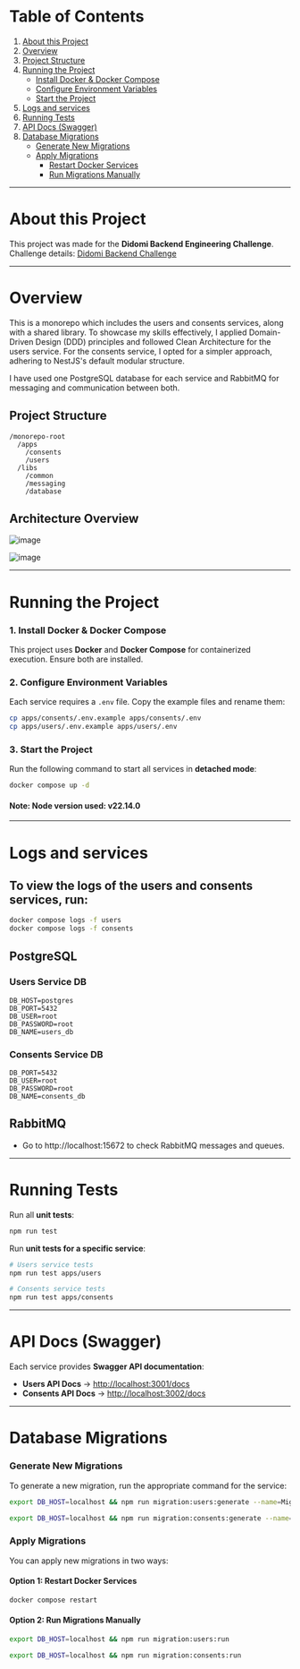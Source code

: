 # Table of Contents

1. [About this Project](#about-this-project)
2. [Overview](#overview)
3. [Project Structure](#project-structure)
4. [Running the Project](#running-the-project)
   - [Install Docker & Docker Compose](#1%EF%B8%8F%E2%83%A3-install-docker--docker-compose)
   - [Configure Environment Variables](#2%EF%B8%8F%E2%83%A3-configure-environment-variables)
   - [Start the Project](#3%EF%B8%8F%E2%83%A3-start-the-project)
5. [Logs and services](#logs-and-services)
6. [Running Tests](#running-tests)
7. [API Docs (Swagger)](#api-docs-swagger)
8. [Database Migrations](#database-migrations)
   - [Generate New Migrations](#generate-new-migrations)
   - [Apply Migrations](#apply-migrations)
     - [Restart Docker Services](#option-1-restart-docker-services)
     - [Run Migrations Manually](#option-2-run-migrations-manually)

---

# About this Project
This project was made for the **Didomi Backend Engineering Challenge**.  
Challenge details: [Didomi Backend Challenge](https://github.com/didomi/challenges/tree/master/backend)

---

# Overview

This is a monorepo which includes the users and consents services, along with a shared library. To showcase my skills effectively, I applied Domain-Driven Design (DDD) principles and followed Clean Architecture for the users service. For the consents service, I opted for a simpler approach, adhering to NestJS's default modular structure.

I have used one PostgreSQL database for each service and RabbitMQ for messaging and communication between both.

## Project Structure

```
/monorepo-root
  /apps       
    /consents
    /users    
  /libs       
    /common   
    /messaging
    /database
```
## Architecture Overview
![image](https://github.com/user-attachments/assets/27bcac91-a624-4e43-aa77-c6747d113d07)

![image](https://github.com/user-attachments/assets/11c9d7c3-28c1-4fa0-addb-c535a96d84b9)

---

# Running the Project
### 1️. Install Docker & Docker Compose
This project uses **Docker** and **Docker Compose** for containerized execution. Ensure both are installed.

### 2️. Configure Environment Variables
Each service requires a `.env` file. Copy the example files and rename them:

```bash
cp apps/consents/.env.example apps/consents/.env
cp apps/users/.env.example apps/users/.env
```

### 3️. Start the Project
Run the following command to start all services in **detached mode**:

```bash
docker compose up -d
```

#### Note: Node version used: v22.14.0

---

# Logs and services

## To view the logs of the **users** and **consents** services, run:

```bash
docker compose logs -f users
docker compose logs -f consents
```

## PostgreSQL
### Users Service DB
```
DB_HOST=postgres
DB_PORT=5432
DB_USER=root
DB_PASSWORD=root
DB_NAME=users_db
```

### Consents Service DB
```
DB_PORT=5432
DB_USER=root
DB_PASSWORD=root
DB_NAME=consents_db
```
## RabbitMQ
- Go to http://localhost:15672 to check RabbitMQ messages and queues.
---

# Running Tests

Run all **unit tests**:
```bash
npm run test
```

Run **unit tests for a specific service**:
```bash
# Users service tests
npm run test apps/users

# Consents service tests
npm run test apps/consents
```

---

# API Docs (Swagger)
Each service provides **Swagger API documentation**:

- **Users API Docs** → [http://localhost:3001/docs](http://localhost:3001/docs)
- **Consents API Docs** → [http://localhost:3002/docs](http://localhost:3002/docs)

---

# Database Migrations

### Generate New Migrations
To generate a new migration, run the appropriate command for the service:

```bash
export DB_HOST=localhost && npm run migration:users:generate --name=MigrationName
```

```bash
export DB_HOST=localhost && npm run migration:consents:generate --name=MigrationName
```

### Apply Migrations
You can apply new migrations in two ways:

#### **Option 1: Restart Docker Services**
```bash
docker compose restart
```

#### **Option 2: Run Migrations Manually**
```bash
export DB_HOST=localhost && npm run migration:users:run
```
```bash
export DB_HOST=localhost && npm run migration:consents:run
```

